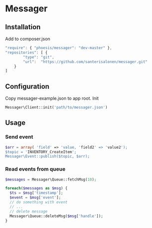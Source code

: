 # Messager

## Installation

Add to composer.json

```javascript
"require": { "phoesis/messager": "dev-master" },
"repositories": [ {
        "type": "git",
        "url":  "https://github.com/santerisalonen/messager.git"
    }
]
```

## Configuration 

Copy messager-example.json to app root. Init 

```php
Messager\Client::init('path/to/messager.json')
```

## Usage
### Send event

```php
$arr = array( 'field' => 'value, 'field2' => 'value2');
$topic = 'INVENTORY_CreateItem';
Messager\Event::publish($topic, $arr);
```

### Read events from queue

```php
$messages = Messager\Queue::fetchMsg(10);

foreach($messages as $msg) {
  $ts = $msg['timestamp'];
  $event = $msg['event'];
  // do something with event 
  // ...
  // delete message
  Messager\Queue::deleteMsg($msg['handle']);
}

```



